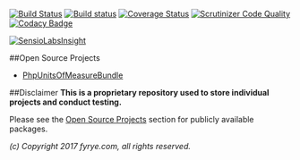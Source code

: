 [![Build Status](https://travis-ci.org/fyrye/fyrye.svg?branch=master)](https://travis-ci.org/fyrye/fyrye)
[![Build status](https://ci.appveyor.com/api/projects/status/d87fa3gyev2c5qnh/branch/master?svg=true)](https://ci.appveyor.com/project/fyrye/fyrye/branch/master)
[![Coverage Status](https://coveralls.io/repos/github/fyrye/fyrye/badge.svg?branch=master)](https://coveralls.io/github/fyrye/fyrye?branch=master)
[![Scrutinizer Code Quality](https://scrutinizer-ci.com/g/fyrye/fyrye/badges/quality-score.png?b=master)](https://scrutinizer-ci.com/g/fyrye/fyrye/?branch=master)
[![Codacy Badge](https://api.codacy.com/project/badge/Grade/a405366eae914be3b5692199d403cfed)](https://www.codacy.com/app/fyrye/fyrye?utm_source=github.com&amp;utm_medium=referral&amp;utm_content=fyrye/fyrye&amp;utm_campaign=Badge_Grade)

[![SensioLabsInsight](https://insight.sensiolabs.com/projects/2d461ba0-f352-4fdc-8760-95868c481708/small.png)](https://insight.sensiolabs.com/projects/2d461ba0-f352-4fdc-8760-95868c481708)

##Open Source Projects

 - [PhpUnitsOfMeasureBundle](https://github.com/fyrye/php-units-of-measure-bundle)

##Disclaimer
**This is a proprietary repository used to store individual projects and conduct testing.**

Please see the [Open Source Projects](https://github.com/fyrye/fyrye/#open-source-projects) 
section for publicly available packages.

_(c) Copyright 2017 fyrye.com, all rights reserved._

